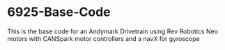 # 6925-Base-Code
This is the base code for an Andymark Drivetrain using Rev Robotics Neo motors with CANSpark motor controllers and a navX for gyroscope
